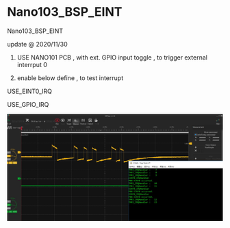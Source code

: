 # Nano103_BSP_EINT
 Nano103_BSP_EINT

update @ 2020/11/30

1. USE NANO101 PCB , with ext. GPIO input toggle , to trigger external interrput 0 

2. enable below define , to test interrupt

USE_EINT0_IRQ

USE_GPIO_IRQ

![image](https://github.com/released/Nano103_BSP_EINT/blob/main/log.jpg)


